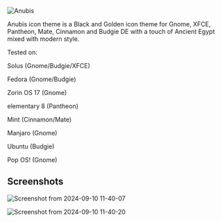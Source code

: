 
![Anubis](https://github.com/user-attachments/assets/47699498-6ae1-41a3-975a-d0db6765614d)

Anubis icon theme is a Black and Golden icon theme for Gnome, XFCE, Pantheon, Mate, Cinnamon and Budgie DE with a touch of Ancient Egypt mixed with modern style.

Tested on:

Solus (Gnome/Budgie/XFCE)

Fedora (Gnome/Budgie)

Zorin OS 17 (Gnome)

elementary 8 (Pantheon)

Mint (Cinnamon/Mate)

Manjaro (Gnome)

Ubuntu (Budgie)

Pop OS! (Gnome)



Screenshots
--
![Screenshot from 2024-09-10 11-40-07](https://github.com/user-attachments/assets/c904f212-c9de-4a2a-b800-bdbacbd9ab21)

![Screenshot from 2024-09-10 11-40-20](https://github.com/user-attachments/assets/d71f44aa-578b-404d-959b-a4307c0657c5)
